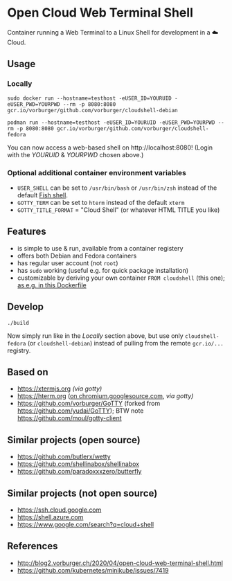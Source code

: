 # Open Cloud Web Terminal Shell

Container running a Web Terminal to a Linux Shell for development in a ☁️  Cloud.


## Usage

### Locally

    sudo docker run --hostname=testhost -eUSER_ID=YOURUID -eUSER_PWD=YOURPWD --rm -p 8080:8080 gcr.io/vorburger/github.com/vorburger/cloudshell-debian

    podman run --hostname=testhost -eUSER_ID=YOURUID -eUSER_PWD=YOURPWD --rm -p 8080:8080 gcr.io/vorburger/github.com/vorburger/cloudshell-fedora

You can now access a web-based shell on http://localhost:8080! (Login with the _YOURUID_ & _YOURPWD_ chosen above.)


### Optional additional container environment variables

* `USER_SHELL` can be set to `/usr/bin/bash` or `/usr/bin/zsh` instead of the default [Fish shell](https://fishshell.com).
* `GOTTY_TERM` can be set to `hterm` instead of the default `xterm`
* `GOTTY_TITLE_FORMAT` = "Cloud Shell" (or whatever HTML TITLE you like)


## Features

* is simple to use & run, available from a container registery
* offers both Debian and Fedora containers
* has regular user account (not `root`)
* has `sudo` working (useful e.g. for quick package installation)
* customizable by deriving your own container `FROM cloudshell` (this one); [as e.g. in this Dockerfile](https://github.com/vorburger/vorburger-dotfiles-bin-etc/blob/master/Dockerfile-cloudshell)


## Develop

    ./build

Now simply run like in the _Locally_ section above, but use only `cloudshell-fedora`
(or `cloudshell-debian`) instead of pulling from the remote `gcr.io/...` registry.


## Based on

* https://xtermjs.org _(via gotty)_
* https://hterm.org ([on chromium.googlesource.com](https://chromium.googlesource.com/apps/libapps/+/HEAD/hterm), _via gotty)_
* https://github.com/vorburger/GoTTY (forked from https://github.com/yudai/GoTTY); BTW note https://github.com/moul/gotty-client


## Similar projects (open source)

* https://github.com/butlerx/wetty
* https://github.com/shellinabox/shellinabox
* https://github.com/paradoxxxzero/butterfly


## Similar projects (not open source)

* https://ssh.cloud.google.com
* https://shell.azure.com
* https://www.google.com/search?q=cloud+shell


## References

* http://blog2.vorburger.ch/2020/04/open-cloud-web-terminal-shell.html
* https://github.com/kubernetes/minikube/issues/7419
